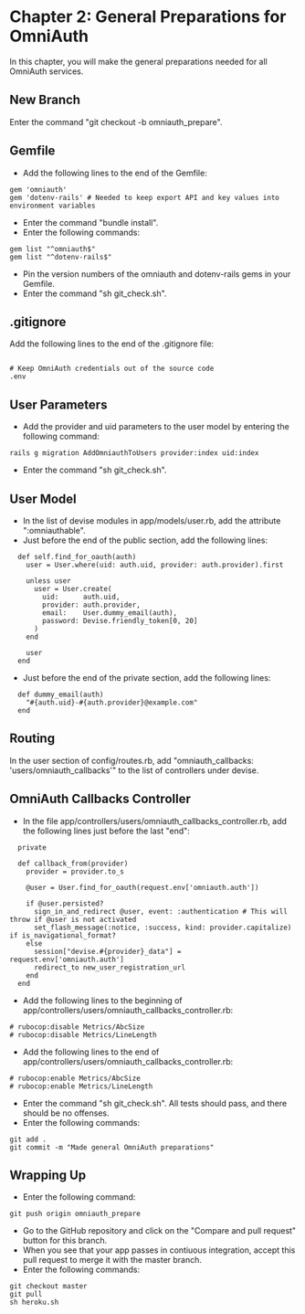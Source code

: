 # Chapter 2: General Preparations for OmniAuth 

In this chapter, you will make the general preparations needed for all OmniAuth services.

## New Branch
Enter the command "git checkout -b omniauth_prepare".

## Gemfile
* Add the following lines to the end of the Gemfile:
```
gem 'omniauth'
gem 'dotenv-rails' # Needed to keep export API and key values into environment variables
```
* Enter the command "bundle install".
* Enter the following commands:
```
gem list "^omniauth$"
gem list "^dotenv-rails$"
```
* Pin the version numbers of the omniauth and dotenv-rails gems in your Gemfile.
* Enter the command "sh git_check.sh".

## .gitignore
Add the following lines to the end of the .gitignore file:
```

# Keep OmniAuth credentials out of the source code
.env
```

## User Parameters
* Add the provider and uid parameters to the user model by entering the following command:
```
rails g migration AddOmniauthToUsers provider:index uid:index
```
* Enter the command "sh git_check.sh".

## User Model
* In the list of devise modules in app/models/user.rb, add the attribute ":omniauthable".
* Just before the end of the public section, add the following lines:
```
  def self.find_for_oauth(auth)
    user = User.where(uid: auth.uid, provider: auth.provider).first

    unless user
      user = User.create(
        uid:      auth.uid,
        provider: auth.provider,
        email:    User.dummy_email(auth),
        password: Devise.friendly_token[0, 20]
      )
    end

    user
  end
```
* Just before the end of the private section, add the following lines:
```
  def dummy_email(auth)
    "#{auth.uid}-#{auth.provider}@example.com"
  end
```

## Routing
In the user section of config/routes.rb, add "omniauth_callbacks: 'users/omniauth_callbacks'" to the list of controllers under devise.

## OmniAuth Callbacks Controller
* In the file app/controllers/users/omniauth_callbacks_controller.rb, add the following lines just before the last "end":
```
  private

  def callback_from(provider)
    provider = provider.to_s

    @user = User.find_for_oauth(request.env['omniauth.auth'])

    if @user.persisted?
      sign_in_and_redirect @user, event: :authentication # This will throw if @user is not activated
      set_flash_message(:notice, :success, kind: provider.capitalize) if is_navigational_format?
    else
      session["devise.#{provider}_data"] = request.env['omniauth.auth']
      redirect_to new_user_registration_url
    end
  end
```
* Add the following lines to the beginning of app/controllers/users/omniauth_callbacks_controller.rb:
```
# rubocop:disable Metrics/AbcSize
# rubocop:disable Metrics/LineLength
```
* Add the following lines to the end of app/controllers/users/omniauth_callbacks_controller.rb:
```
# rubocop:enable Metrics/AbcSize
# rubocop:enable Metrics/LineLength
```
* Enter the command "sh git_check.sh".  All tests should pass, and there should be no offenses.
* Enter the following commands:
```
git add .
git commit -m "Made general OmniAuth preparations"
```

## Wrapping Up
* Enter the following command:
```
git push origin omniauth_prepare
```
* Go to the GitHub repository and click on the "Compare and pull request" button for this branch.
* When you see that your app passes in contiuous integration, accept this pull request to merge it with the master branch.
* Enter the following commands:
```
git checkout master
git pull
sh heroku.sh
```
